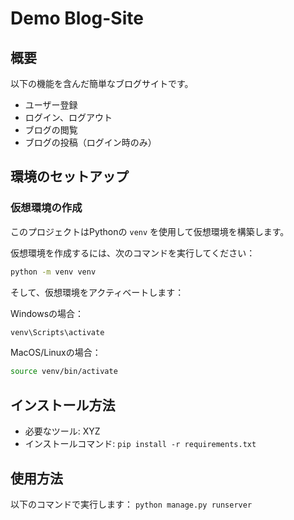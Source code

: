# Demo Blog-Site

## 概要
以下の機能を含んだ簡単なブログサイトです。
- ユーザー登録
- ログイン、ログアウト
- ブログの閲覧
- ブログの投稿（ログイン時のみ）

## 環境のセットアップ

### 仮想環境の作成

このプロジェクトはPythonの `venv` を使用して仮想環境を構築します。

仮想環境を作成するには、次のコマンドを実行してください：

```bash
python -m venv venv
```

そして、仮想環境をアクティベートします：

Windowsの場合：
```bash
venv\Scripts\activate
```

MacOS/Linuxの場合：
```bash
source venv/bin/activate
```

## インストール方法
- 必要なツール: XYZ
- インストールコマンド: `pip install -r requirements.txt`

## 使用方法
以下のコマンドで実行します：
`python manage.py runserver`
